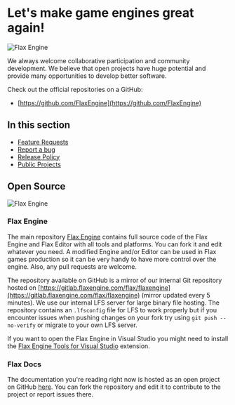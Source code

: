 # Let's make game engines great again!

![Flax Engine](media/Screen5.png)

We always welcome collaborative participation and community development.
We believe that open projects have huge potential and provide many opportunities to develop better software.

Check out the official repositories on a GitHub:

* [https://github.com/FlaxEngine](https://github.com/FlaxEngine)

## In this section

* [Feature Requests](feature-requests.md)
* [Report a bug](report-a-bug.md)
* [Release Policy](release-policy.md)
* [Public Projects](public-projects.md)

## Open Source

![Flax Engine](media/repo-title.png)

### Flax Engine

The main repository [Flax Engine](https://github.com/FlaxEngine/FlaxEngine) contains full source code of the Flax Engine and Flax Editor with all tools and platforms. You can fork it and edit whatever you need. A modified Engine and/or Editor can be used in Flax games production so it can be very handy to have more control over the engine. Also, any pull requests are welcome.

The repository available on GitHub is a mirror of our internal Git repository hosted on [https://gitlab.flaxengine.com/flax/flaxengine](https://gitlab.flaxengine.com/flax/flaxengine) (mirror updated every 5 minutes). We use our internal LFS server for large binary file hosting. The repository contains an `.lfsconfig` file for LFS to work properly but if you encounter issues when pushing changes on your fork try using `git push --no-verify` or migrate to your own LFS server.

If you want to open the Flax Engine in Visual Studio you might need to install the [Flax Engine Tools for Visual Studio](https://marketplace.visualstudio.com/items?itemName=Flax.FlaxVS) extension.

### Flax Docs

The documentation you're reading right now is hosted as an open project on GitHub [here](https://github.com/FlaxEngine/FlaxDocs). You can fork the repository and edit it to contribute to the project or report issues there.
